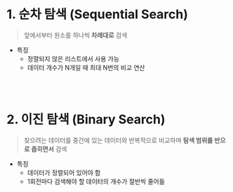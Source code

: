 # 1. 순차 탐색 (Sequential Search)
> 앞에서부터 원소를 하나씩 **차례대로** 검색

- 특징
    - 정렬되지 않은 리스트에서 사용 가능
    - 데이터 개수가 N개일 때 최대 N번의 비교 연산

<br><br>

# 2. 이진 탐색 (Binary Search)
> 찾으려는 데이터를 중간에 있는 데이터와 반복적으로 비교하며 **탐색 범위를 반으로 좁히면서** 검색

- 특징
    - 데이터가 정렬되어 있어야 함
    - 1회전마다 검색해야 할 데이터의 개수가 절반씩 줄어듦